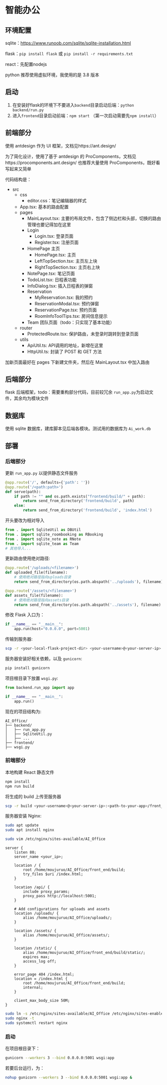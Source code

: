 智能办公
===
## 环境配置

sqlite：https://www.runoob.com/sqlite/sqlite-installation.html

flask：`pip install flask` 或 `pip install -r requirements.txt`

react：先配置nodejs

python 推荐使用虚拟环境，我使用的是 3.8 版本

## 启动

1. 在安装好flask的环境下不要进入`backend`目录启动后端：`python backend/run.py` 
2. 进入`frontend`目录启动前端：`npm start` （第一次启动需要先`npm install`）

## 前端部分

使用 antdesign 作为 UI 框架，文档见https://ant.design/

为了简化设计，使用了基于 antdesign 的 ProComponents，文档见https://procomponents.ant.design/ 也推荐大量使用 ProComponents，既好看写起来又简单

代码结构是：

- src
  - css
    - editor.css：笔记编辑器的样式
  - App.tsx: 基本的路由配置
  - pages
    - MainLayout.tsx: 主要的布局文件，包含了侧边栏和头部，切换的路由管理也要记得加在这里
    - Login
      - Login.tsx: 登录页面
      - Register.tsx: 注册页面
    - HomePage 主页
      - HomePage.tsx: 主页
      - LeftTopSection.tsx: 主页左上块
      - RightTopSection.tsx: 主页右上块
    - NotePage.tsx: 笔记页面
    - TodoList.tsx: 日程表功能
    - InfoDialog.tsx: 插入日程表的弹窗
    - Reservation
      - MyReservation.tsx: 我的预约
      - ReservationModal.tsx: 预约弹窗
      - ReservationPage.tsx: 预约页面
      - RoomInfoToolTips.tsx: 房间信息提示
    - Team 团队页面（todo：只实现了基本功能）
  - router
    - ProtectedRoute.tsx: 保护路由，未登录时跳转到登录页面
  - utils
    - ApiUtil.ts: API调用的地址，新增在这里
    - HttpUtil.ts: 封装了 POST 和 GET 方法

加新页面最好在 pages 下新建文件夹，然后在 MainLayout.tsx 中加入路由

## 后端部分

flask 后端框架，todo：需要重构部分代码，目前较冗余
`run_app.py`为启动文件，其余均为模块文件

## 数据库

使用 sqlite 数据库，建库脚本见后端各模块。测试用的数据库为 `Ai_work.db`


## 部署


### 后端部分

更新 `run_app.py` 以提供静态文件服务
```python
@app.route('/', defaults={'path': ''})
@app.route('/<path:path>')
def serve(path):
    if path != "" and os.path.exists("frontend/build/" + path):
        return send_from_directory('frontend/build', path)
    else:
        return send_from_directory('frontend/build', 'index.html')
```

开头要改为相对导入
```python
from . import SqliteUtil as DBUtil
from . import sqlite_roombooking as RBooking
from . import sqlite_note as RNote
from . import sqlite_team as Team
# 其他导入...
```

更新路由使用绝对路径:
```python
@app.route('/uploads/<filename>')
def uploaded_file(filename):
    # 使用绝对路径指向uploads目录
    return send_from_directory(os.path.abspath('../uploads'), filename)

@app.route('/assets/<filename>')
def assets_file(filename):
    # 使用绝对路径指向assets目录
    return send_from_directory(os.path.abspath('../assets'), filename)
```

修改 Flask 入口为：
```python
if __name__ == "__main__":
    app.run(host="0.0.0.0", port=5001)
```

传输到服务器:
```bash
scp -r <your-local-flask-project-dir> <your-username>@<your-server-ip>:<path-to-your-app>
```

服务器安装好相关依赖，以及 `gunicorn`:
```bash
pip install gunicorn
```

项目根目录下放置 `wsgi.py`:
```python
from backend.run_app import app

if __name__ == "__main__":
    app.run()
```

现在的项目结构为:
```
AI_Office/
├── backend/
│   ├── run_app.py
│   ├── SqliteUtil.py
│   ├── ...
├── frontend/
├── wsgi.py
```

### 前端部分

本地构建 React 静态文件
```bash
npm install
npm run build
```

将生成的 build 上传至服务器
```bash
scp -r build <your-username>@<your-server-ip>:<path-to-your-app>/front_end
```

服务器安装 Nginx:
```bash
sudo apt update
sudo apt install nginx
```
```bash
sudo vim /etc/nginx/sites-available/AI_Office
```


```
server {
    listen 80;
    server_name <your_ip>;

    location / {
        root /home/moujuruo/AI_Office/front_end/build;
        try_files $uri /index.html;
    }

    location /api/ {
        include proxy_params;
        proxy_pass http://localhost:5001;
    }

    # Add configurations for uploads and assets
    location /uploads/ {
        alias /home/moujuruo/AI_Office/uploads/;
    }

    location /assets/ {
        alias /home/moujuruo/AI_Office/assets/;
    }

    location /static/ {
        alias /home/moujuruo/AI_Office/front_end/build/static/;
        expires max;
        access_log off;
    }

    error_page 404 /index.html;
    location = /index.html {
        root /home/moujuruo/AI_Office/front_end/build;
        internal;
    }

    client_max_body_size 50M;
}
```

```bash
sudo ln -s /etc/nginx/sites-available/AI_Office /etc/nginx/sites-enabled/
sudo nginx -t
sudo systemctl restart nginx
```

### 启动

在项目根目录下：
```bash
gunicorn --workers 3 --bind 0.0.0.0:5001 wsgi:app
```
若要后台运行，为：
```bash
nohup gunicorn --workers 3 --bind 0.0.0.0:5001 wsgi:app &
```

